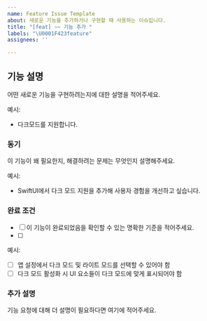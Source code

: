 ```yaml
---
name: Feature Issue Template
about: 새로운 기능을 추가하거나 구현할 때 사용하는 이슈입니다.
title: "[feat] ~~ 기능 추가 "
labels: "\U0001F423feature"
assignees: ''

---
```


## 기능 설명
어떤 새로운 기능을 구현하려는지에 대한 설명을 적어주세요.

예시:
- 다크모드를 지원합니다. 

### 동기
이 기능이 왜 필요한지, 해결하려는 문제는 무엇인지 설명해주세요.

예시:
- SwiftUI에서 다크 모드 지원을 추가해 사용자 경험을 개선하고 싶습니다.

### 완료 조건
- [ ] 이 기능이 완료되었음을 확인할 수 있는 명확한 기준을 적어주세요.
- [ ] 

예시:
- [ ] 앱 설정에서 다크 모드 및 라이트 모드를 선택할 수 있어야 함
- [ ] 다크 모드 활성화 시 UI 요소들이 다크 모드에 맞게 표시되어야 함

### 추가 설명
기능 요청에 대해 더 설명이 필요하다면 여기에 적어주세요.
